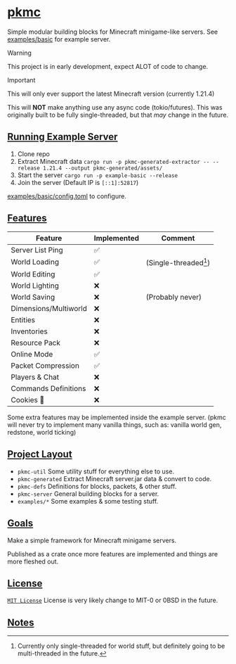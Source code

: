 # [pkmc](https://github.com/Vulae/pkmc)

Simple modular building blocks for Minecraft minigame-like servers.
See [examples/basic](./examples/basic) for example server.

> [!WARNING]
> This project is in early development, expect ALOT of code to change.

> [!IMPORTANT]
> This will only ever support the latest Minecraft version (currently 1.21.4)

This will **NOT** make anything use any async code (tokio/futures).
This was originally built to be fully single-threaded, but that _may_ change in the future.

## [Running Example Server](#running-example-server)

1. Clone repo
2. Extract Minecraft data `cargo run -p pkmc-generated-extractor -- --release 1.21.4 --output pkmc-generated/assets/`
3. Start the server `cargo run -p example-basic --release`
4. Join the server (Default IP is `[::1]:52817`)

[examples/basic/config.toml](./examples/basic/config.toml) to configure.

## [Features](#features)

| Feature               | Implemented | Comment                                    |
| --------------------- | ----------- | ------------------------------------------ |
| Server List Ping      | ✅          |                                            |
| World Loading         | ✅          | (Single-threaded[^threaded-chunk-loading]) |
| World Editing         | ✅          |                                            |
| World Lighting        | ❌          |                                            |
| World Saving          | ❌          | (Probably never)                           |
| Dimensions/Multiworld | ❌          |                                            |
| Entities              | ❌          |                                            |
| Inventories           | ❌          |                                            |
| Resource Pack         | ❌          |                                            |
| Online Mode           | ✅          |                                            |
| Packet Compression    | ✅          |                                            |
| Players & Chat        | ❌          |                                            |
| Commands Definitions  | ❌          |                                            |
| Cookies 🍪            | ❌          |                                            |

Some extra features may be implemented inside the example server.
(pkmc will never try to implement many vanilla things, such as: vanilla world gen, redstone, world ticking)

## [Project Layout](#project-layout)

- `pkmc-util` Some utility stuff for everything else to use.
- `pkmc-generated` Extract Minecraft server.jar data & convert to code.
- `pkmc-defs` Definitions for blocks, packets, & other stuff.
- `pkmc-server` General building blocks for a server.
- `examples/*` Some examples & some testing stuff.

## [Goals](#goals)

Make a simple framework for Minecraft minigame servers.

Published as a crate once more features are implemented and things are more fleshed out.

## [License](#license)

[`MIT License`](./LICENSE)
License is very likely change to MIT-0 or 0BSD in the future.

## [Notes](#notes)

[^threaded-chunk-loading]: Currently only single-threaded for world stuff, but definitely going to be multi-threaded in the future.
